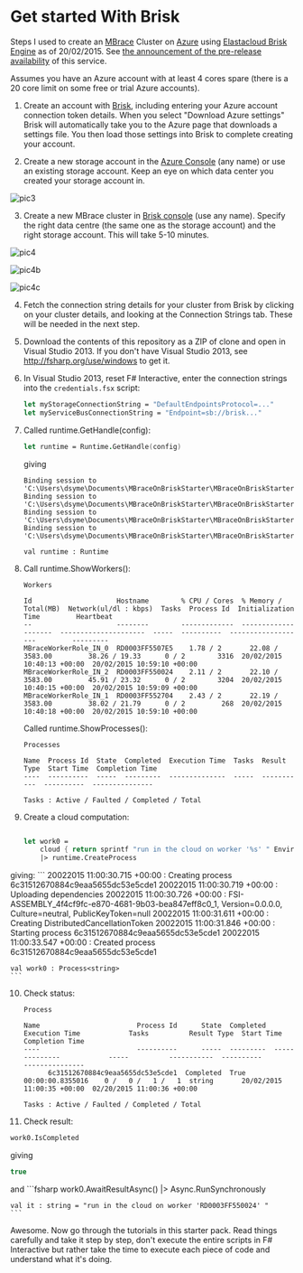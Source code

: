 # Get started With Brisk

Steps I used to create an [MBrace](http://www.m-brace.net/) Cluster on [Azure](https://windowsazure.com) using [Elastacloud Brisk Engine](https://www.briskengine.com/#/dash) as of 20/02/2015. See [the announcement of the pre-release availability](http://blog.brisk.elastatools.com/2015/02/19/adding-support-for-mbrace-f-and-net-on-brisk/) of this service.

Assumes you have an Azure account with at least 4 cores spare (there is a 20 core limit on some free or trial Azure accounts).

1.	Create an account with [Brisk](https://www.briskengine.com/), including entering your Azure account connection token details. When you select "Download Azure settings" Brisk will automatically take you to the Azure page that downloads a settings file.  You then load those settings into Brisk to complete creating your account.

2.	Create a new storage account in the [Azure Console](https://manage.windowsazure.com) (any name) or use an existing storage account.  Keep an eye on which data center you created your storage account in.

  ![pic3](https://cloud.githubusercontent.com/assets/7204669/6285351/a8257724-b8f2-11e4-9955-ceb19c53b7b4.jpg)

3.	Create a new MBrace cluster in [Brisk console](https://www.briskengine.com/#/dash) (use any name). Specify the right data centre (the same one as the storage account) and the right storage account.  This will take 5-10 minutes.

  ![pic4](https://cloud.githubusercontent.com/assets/7204669/6285354/b0620876-b8f2-11e4-84c9-58e7acee52ab.jpg)

  ![pic4b](https://cloud.githubusercontent.com/assets/7204669/6285356/b53f71c6-b8f2-11e4-964a-c3b89d17cf3e.png)

  ![pic4c](https://cloud.githubusercontent.com/assets/7204669/6285357/b55bcf4c-b8f2-11e4-905c-b782ae7b9c6a.png)


4.	Fetch the connection string details for your cluster  from Brisk by clicking on your cluster details, and looking at the Connection Strings tab. These will be needed in the next step.

5. Download the contents of this repository as a ZIP of clone and open in Visual Studio 2013.  If you don't have Visual Studio 2013, see http://fsharp.org/use/windows to get it.

6. In Visual Studio 2013, reset F# Interactive, enter the connection strings into the ``credentials.fsx``  script:

    ```fsharp
    let myStorageConnectionString = "DefaultEndpointsProtocol=..."
    let myServiceBusConnectionString = "Endpoint=sb://brisk..."
    ```

7. Called runtime.GetHandle(config):
    ```fsharp
    let runtime = Runtime.GetHandle(config)
    ```
   giving
   ```
   Binding session to 'C:\Users\dsyme\Documents\MBraceOnBriskStarter\MBraceOnBriskStarter\src\Demos\../../lib/Microsoft.Data.Edm.dll'...
   Binding session to 'C:\Users\dsyme\Documents\MBraceOnBriskStarter\MBraceOnBriskStarter\src\Demos\../../lib/Microsoft.Data.Services.Client.dll'...
   Binding session to 'C:\Users\dsyme\Documents\MBraceOnBriskStarter\MBraceOnBriskStarter\src\Demos\../../lib/Microsoft.Data.OData.dll'...
   Binding session to 'C:\Users\dsyme\Documents\MBraceOnBriskStarter\MBraceOnBriskStarter\src\Demos\../../lib/Newtonsoft.Json.dll'...

   val runtime : Runtime
    ```

8. Call runtime.ShowWorkers():
    ```
    Workers                                                                                                        

    Id                     Hostname        % CPU / Cores  % Memory / Total(MB)  Network(ul/dl : kbps)  Tasks  Process Id  Initialization Time         Heartbeat                  
    --                     --------        -------------  --------------------  ---------------------  -----  ----------  -------------------         ---------                  
    MBraceWorkerRole_IN_0  RD0003FF5507E5    1.78 / 2       22.08 / 3583.00         38.26 / 19.33      0 / 2        3316  20/02/2015 10:40:13 +00:00  20/02/2015 10:59:10 +00:00 
    MBraceWorkerRole_IN_2  RD0003FF550024    2.11 / 2       22.10 / 3583.00         45.91 / 23.32      0 / 2        3204  20/02/2015 10:40:15 +00:00  20/02/2015 10:59:09 +00:00 
    MBraceWorkerRole_IN_1  RD0003FF552704    2.43 / 2       22.19 / 3583.00         38.02 / 21.79      0 / 2         268  20/02/2015 10:40:18 +00:00  20/02/2015 10:59:10 +00:00 
    ```
    Called runtime.ShowProcesses():
    ```
    Processes                                                                                                   

    Name  Process Id  State  Completed  Execution Time  Tasks  Result Type  Start Time  Completion Time 
    ----  ----------  -----  ---------  --------------  -----  -----------  ----------  --------------- 

    Tasks : Active / Faulted / Completed / Total
    ```

9.	Create a cloud computation:
    ```fsharp

    let work0 =
        cloud { return sprintf "run in the cloud on worker '%s' " Environment.MachineName }
        |> runtime.CreateProcess
    ```
   giving:
    ```
    20022015 11:00:30.715 +00:00 : Creating process 6c31512670884c9eaa5655dc53e5cde1 
    20022015 11:00:30.719 +00:00 : Uploading dependencies
    20022015 11:00:30.726 +00:00 : FSI-ASSEMBLY_4f4cf9fc-e870-4681-9b03-bea847eff8c0_1, Version=0.0.0.0, Culture=neutral, PublicKeyToken=null
    20022015 11:00:31.611 +00:00 : Creating DistributedCancellationToken
    20022015 11:00:31.846 +00:00 : Starting process 6c31512670884c9eaa5655dc53e5cde1
    20022015 11:00:33.547 +00:00 : Created process 6c31512670884c9eaa5655dc53e5cde1

    val work0 : Process<string>
    ```

10. Check status:
    ```
    Process                                                                                                                                                                            

    Name                        Process Id      State  Completed  Execution Time            Tasks          Result Type  Start Time                  Completion Time            
    ----                        ----------      -----  ---------  --------------            -----          -----------  ----------                  ---------------            
          6c31512670884c9eaa5655dc53e5cde1  Completed  True       00:00:00.8355016    0 /   0 /   1 /   1  string       20/02/2015 11:00:35 +00:00  02/20/2015 11:00:36 +00:00 

    Tasks : Active / Faulted / Completed / Total
    ```

11. Check result:
  ```fsharp
  work0.IsCompleted
  ```
  giving
  ```fsharp
  true
  ```
   and
    ```fsharp
    work0.AwaitResultAsync() |> Async.RunSynchronously

    val it : string = "run in the cloud on worker 'RD0003FF550024' "
    ```
Awesome. Now go through the tutorials in this starter pack.  Read things carefully and take it step by step, don't execute the entire scripts in F# Interactive but rather take the time to execute each piece of code and understand what it's doing.
